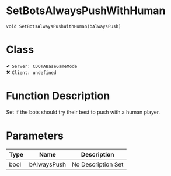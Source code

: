# SetBotsAlwaysPushWithHuman
```
void SetBotsAlwaysPushWithHuman(bAlwaysPush)
```
# Class
✔ `Server: CDOTABaseGameMode`  
✖ `Client: undefined`  

# Function Description
Set if the bots should try their best to push with a human player.
# Parameters
Type|Name|Description
--|--|--
bool|bAlwaysPush|No Description Set
